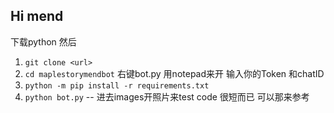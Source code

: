 ## Hi mend
下载python 然后
1. `git clone <url>`
2. `cd maplestorymendbot` 右键bot.py 用notepad来开 输入你的Token 和chatID 
3. `python -m pip install -r requirements.txt`
4. `python bot.py`
--
进去images开照片来test
code 很短而已 可以那来参考
